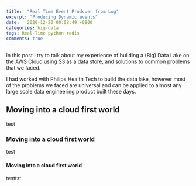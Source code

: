 ```yaml
---
title:  "Real Time Event Prodcuer from Log"
excerpt: "Producing Dynamic events"
date:   2020-12-20 00:08:49 +0800
categories: big-data
tags: Real-Time python redis
comments: true
---
```


In this post I try to talk about my experience of building a (Big) Data Lake on the AWS Cloud using S3 as a data store, and solutions to common problems that we faced.

I had worked with Philips Health Tech to build the data lake, however most of the problems we faced are universal and can be applied to almost any large scale  data engineering product built these days.

## Moving into a cloud first world
test
### Moving into a cloud first world
test
#### Moving into a cloud first world
testtst